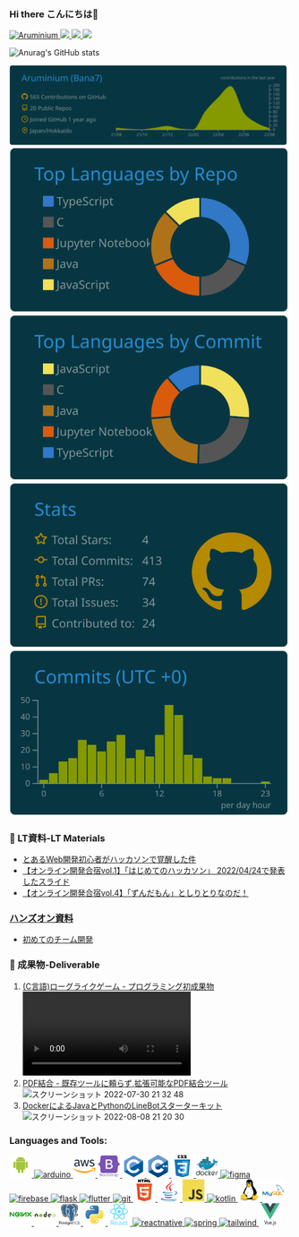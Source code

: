 ### Hi there こんにちは👋

<p align="left"> 
  <a href="https://github.com/Aruminium/Aruminium">
    <img src="https://komarev.com/ghpvc/?username=Aruminium" alt="Aruminium" />
  </a>
  <a href="http://twitter.com/Aruminium_Bana7">
    <img height="20" src="https://img.shields.io/twitter/follow/Aruminium_Bana7?label=Twitter&logo=twitter&style=flat" />
  </a>
  <a href="https://github.com/Aruminium">
    <img height="20" src="https://img.shields.io/github/followers/Aruminium?label=follow&logo=github&style=flat" />
  </a>
  <//qiita.com/Bana7>
    <img height="20" src="https://qiita-badge.apiapi.app/s/Bana7/contributions.svg" />
  </a>
</p>

![Anurag's GitHub stats](https://github-readme-stats.vercel.app/api?username=Aruminium&show_icons=true&theme=solarized-dark)

[![](https://raw.githubusercontent.com/Aruminium/Aruminium/main/profile-summary-card-output/solarized_dark/0-profile-details.svg)](https://github.com/vn7n24fzkq/github-profile-summary-cards)
[![](https://raw.githubusercontent.com/Aruminium/Aruminium/main/profile-summary-card-output/solarized_dark/1-repos-per-language.svg)](https://github.com/vn7n24fzkq/github-profile-summary-cards) [![](https://raw.githubusercontent.com/Aruminium/Aruminium/main/profile-summary-card-output/solarized_dark/2-most-commit-language.svg)](https://github.com/vn7n24fzkq/github-profile-summary-cards)
[![](https://raw.githubusercontent.com/Aruminium/Aruminium/main/profile-summary-card-output/solarized_dark/3-stats.svg)](https://github.com/vn7n24fzkq/github-profile-summary-cards) [![](https://raw.githubusercontent.com/Aruminium/Aruminium/main/profile-summary-card-output/solarized_dark/4-productive-time.svg)](https://github.com/vn7n24fzkq/github-profile-summary-cards)

### 📄 LT資料-LT Materials
<ul>
  <li><a href="https://speakerdeck.com/aruminium/toaruwebkai-fa-chu-xin-zhe-gahatukasondejue-xing-sitajian" rel="noopener noreferrer" target="_blank">とあるWeb開発初心者がハッカソンで覚醒した件</a></li>
  <li><a href="https://speakerdeck.com/aruminium/hazimetefalsehatukasonfa-biao-suraido?slide=13" rel="noopener noreferrer" target="_blank">【オンライン開発合宿vol.1】「はじめてのハッカソン」
2022/04/24で発表したスライド</a></li>
  <li><a href="https://docs.google.com/presentation/d/1jdkZTKZKxQ2fCQItuCU8SCTCZC8eKN3iwBKqfwlsJ2E/edit?usp=sharing" rel="noopener noreferrer" target="_blank">【オンライン開発合宿vol.4】「ずんだもん」としりとりなのだ！</li>
</ul>

### ハンズオン資料
<ul>
  <li><a href="https://aruminium.github.io/codelab_Materials/#0" rel="noopener noreferrer" target="_blank">初めてのチーム開発</a></li>
</ul>

### 📘 成果物-Deliverable
<ol>
  <li>
    <div>
      <a href="https://github.com/Aruminium/TMToB" rel="noopener noreferrer" target="_blank">(C言語)ローグライクゲーム - プログラミング初成果物</a>
      <video src="https://user-images.githubusercontent.com/73931800/159124038-378053b8-fd02-47fe-9ad2-0f5bb71368b1.mp4">
    </div>
  </li>
  <li>
    <div>
      <a href="https://github.com/Aruminium/pdfConsolidation" rel="noopener noreferrer" target="_blank">PDF結合 - 既存ツールに頼らず,拡張可能なPDF結合ツール</a>
      <img width="1324" alt="スクリーンショット 2022-07-30 21 32 48" src="https://user-images.githubusercontent.com/73931800/181914469-b7945630-f657-42a7-baae-cc4a675557f5.png">
    </div>
  </li>
  <li>
    <div>
      <a href="https://github.com/Aruminium/Java_Python_Linbot_Starters_kit" rel="noopener noreferrer" target="_blank">DockerによるJavaとPythonのLineBotスターターキット</a>
      <img    alt="スクリーンショット 2022-08-08 21 20 30" src="https://user-images.githubusercontent.com/73931800/183416524-841a6afd-93d6-4d56-955e-363d76efe707.png">
    </div>
  </li>
</ol>



<h3 align="left">Languages and Tools:</h3>
<p align="left"> <a href="https://developer.android.com" target="_blank" rel="noreferrer"> <img src="https://raw.githubusercontent.com/devicons/devicon/master/icons/android/android-original-wordmark.svg" alt="android" width="40" height="40"/> </a> <a href="https://www.arduino.cc/" target="_blank" rel="noreferrer"> <img src="https://cdn.worldvectorlogo.com/logos/arduino-1.svg" alt="arduino" width="40" height="40"/> </a> <a href="https://aws.amazon.com" target="_blank" rel="noreferrer"> <img src="https://raw.githubusercontent.com/devicons/devicon/master/icons/amazonwebservices/amazonwebservices-original-wordmark.svg" alt="aws" width="40" height="40"/> </a> <a href="https://getbootstrap.com" target="_blank" rel="noreferrer"> <img src="https://raw.githubusercontent.com/devicons/devicon/master/icons/bootstrap/bootstrap-plain-wordmark.svg" alt="bootstrap" width="40" height="40"/> </a> <a href="https://www.cprogramming.com/" target="_blank" rel="noreferrer"> <img src="https://raw.githubusercontent.com/devicons/devicon/master/icons/c/c-original.svg" alt="c" width="40" height="40"/> </a> <a href="https://www.w3schools.com/cpp/" target="_blank" rel="noreferrer"> <img src="https://raw.githubusercontent.com/devicons/devicon/master/icons/cplusplus/cplusplus-original.svg" alt="cplusplus" width="40" height="40"/> </a> <a href="https://www.w3schools.com/css/" target="_blank" rel="noreferrer"> <img src="https://raw.githubusercontent.com/devicons/devicon/master/icons/css3/css3-original-wordmark.svg" alt="css3" width="40" height="40"/> </a> <a href="https://www.docker.com/" target="_blank" rel="noreferrer"> <img src="https://raw.githubusercontent.com/devicons/devicon/master/icons/docker/docker-original-wordmark.svg" alt="docker" width="40" height="40"/> </a> <a href="https://www.figma.com/" target="_blank" rel="noreferrer"> <img src="https://www.vectorlogo.zone/logos/figma/figma-icon.svg" alt="figma" width="40" height="40"/> </a> <a href="https://firebase.google.com/" target="_blank" rel="noreferrer"> <img src="https://www.vectorlogo.zone/logos/firebase/firebase-icon.svg" alt="firebase" width="40" height="40"/> </a> <a href="https://flask.palletsprojects.com/" target="_blank" rel="noreferrer"> <img src="https://www.vectorlogo.zone/logos/pocoo_flask/pocoo_flask-icon.svg" alt="flask" width="40" height="40"/> </a> <a href="https://flutter.dev" target="_blank" rel="noreferrer"> <img src="https://www.vectorlogo.zone/logos/flutterio/flutterio-icon.svg" alt="flutter" width="40" height="40"/> </a> <a href="https://git-scm.com/" target="_blank" rel="noreferrer"> <img src="https://www.vectorlogo.zone/logos/git-scm/git-scm-icon.svg" alt="git" width="40" height="40"/> </a> <a href="https://www.w3.org/html/" target="_blank" rel="noreferrer"> <img src="https://raw.githubusercontent.com/devicons/devicon/master/icons/html5/html5-original-wordmark.svg" alt="html5" width="40" height="40"/> </a> <a href="https://www.java.com" target="_blank" rel="noreferrer"> <img src="https://raw.githubusercontent.com/devicons/devicon/master/icons/java/java-original.svg" alt="java" width="40" height="40"/> </a> <a href="https://developer.mozilla.org/en-US/docs/Web/JavaScript" target="_blank" rel="noreferrer"> <img src="https://raw.githubusercontent.com/devicons/devicon/master/icons/javascript/javascript-original.svg" alt="javascript" width="40" height="40"/> </a> <a href="https://kotlinlang.org" target="_blank" rel="noreferrer"> <img src="https://www.vectorlogo.zone/logos/kotlinlang/kotlinlang-icon.svg" alt="kotlin" width="40" height="40"/> </a> <a href="https://www.linux.org/" target="_blank" rel="noreferrer"> <img src="https://raw.githubusercontent.com/devicons/devicon/master/icons/linux/linux-original.svg" alt="linux" width="40" height="40"/> </a> <a href="https://www.mysql.com/" target="_blank" rel="noreferrer"> <img src="https://raw.githubusercontent.com/devicons/devicon/master/icons/mysql/mysql-original-wordmark.svg" alt="mysql" width="40" height="40"/> </a> <a href="https://www.nginx.com" target="_blank" rel="noreferrer"> <img src="https://raw.githubusercontent.com/devicons/devicon/master/icons/nginx/nginx-original.svg" alt="nginx" width="40" height="40"/> </a> <a href="https://nodejs.org" target="_blank" rel="noreferrer"> <img src="https://raw.githubusercontent.com/devicons/devicon/master/icons/nodejs/nodejs-original-wordmark.svg" alt="nodejs" width="40" height="40"/> </a> <a href="https://www.postgresql.org" target="_blank" rel="noreferrer"> <img src="https://raw.githubusercontent.com/devicons/devicon/master/icons/postgresql/postgresql-original-wordmark.svg" alt="postgresql" width="40" height="40"/> </a> <a href="https://www.python.org" target="_blank" rel="noreferrer"> <img src="https://raw.githubusercontent.com/devicons/devicon/master/icons/python/python-original.svg" alt="python" width="40" height="40"/> </a> <a href="https://reactjs.org/" target="_blank" rel="noreferrer"> <img src="https://raw.githubusercontent.com/devicons/devicon/master/icons/react/react-original-wordmark.svg" alt="react" width="40" height="40"/> </a> <a href="https://reactnative.dev/" target="_blank" rel="noreferrer"> <img src="https://reactnative.dev/img/header_logo.svg" alt="reactnative" width="40" height="40"/> </a> <a href="https://spring.io/" target="_blank" rel="noreferrer"> <img src="https://www.vectorlogo.zone/logos/springio/springio-icon.svg" alt="spring" width="40" height="40"/> </a> <a href="https://tailwindcss.com/" target="_blank" rel="noreferrer"> <img src="https://www.vectorlogo.zone/logos/tailwindcss/tailwindcss-icon.svg" alt="tailwind" width="40" height="40"/> </a> <a href="https://vuejs.org/" target="_blank" rel="noreferrer"> <img src="https://raw.githubusercontent.com/devicons/devicon/master/icons/vuejs/vuejs-original-wordmark.svg" alt="vuejs" width="40" height="40"/> </a> </p>

<!--
**Aruminium/Aruminium** is a ✨ _special_ ✨ repository because its `README.md` (this file) appears on your GitHub profile.

Here are some ideas to get you started:

📘 I’m currently working on ...
- 🌱 I’m currently learning ...
- 👯 I’m looking to collaborate on ...
- 🤔 I’m looking for help with ...
- 💬 Ask me about ...
- 📫 How to reach me: ...
- 😄 Pronouns: ...
- ⚡ Fun fact: ...
-->
